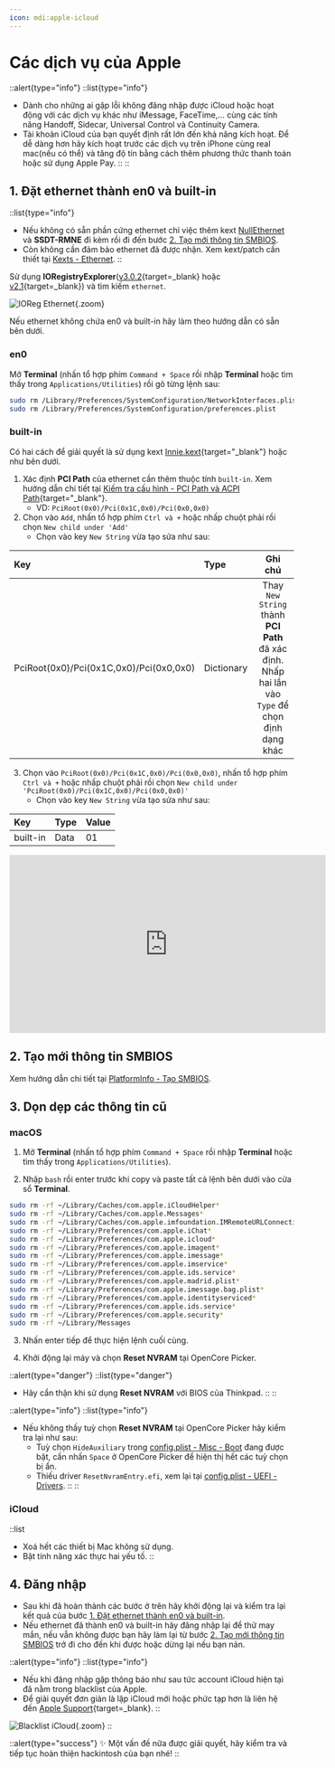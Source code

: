 ```yaml
---
icon: mdi:apple-icloud
---
```


# Các dịch vụ của Apple

::alert{type="info"}
::list{type="info"}
- Dành cho những ai gặp lỗi không đăng nhập được iCloud hoặc hoạt động với các dịch vụ khác như iMessage, FaceTime,... cùng các tính năng Handoff, Sidecar, Universal Control và Continuity Camera.
- Tài khoản iCloud của bạn quyết định rất lớn đến khả năng kích hoạt. Để dễ dàng hơn hãy kích hoạt trước các dịch vụ trên iPhone cùng real mac(nếu có thể) và tăng độ tín bằng cách thêm phương thức thanh toán hoặc sử dụng Apple Pay.
::
::

## 1. Đặt ethernet thành en0 và built-in

::list{type="info"}
- Nếu không có sẵn phần cứng ethernet chỉ việc thêm kext <a href="https://bitbucket.org/RehabMan/os-x-null-ethernet" rel="nofollow" target="_blank" data-v-1d42be4d=""><!--[-->NullEthernet<!--]--></a> và **SSDT-RMNE** đi kèm rồi đi đến bước [2. Tạo mới thông tin SMBIOS](#2-tạo-mới-thông-tin-smbios).
- Còn không cần đảm bảo ethernet đã được nhận. Xem kext/patch cần thiết tại [Kexts - Ethernet](/gathering-files/kexts/#ethernet).
::

Sử dụng **IORegistryExplorer**([v3.0.2](/extra-files/IORegistryExplorer-v3.0.2.zip){target=_blank} hoặc [v2.1](/extra-files/IORegistryExplorer-v2.1.zip){target=_blank}) và tìm kiếm `ethernet`.

![IOReg Ethernet](/images/ioreg-ethernet.png){.zoom}

Nếu ethernet không chứa en0 và built-in hãy làm theo hướng dẫn có sẵn bên dưới.

### en0

Mở **Terminal** (nhấn tổ hợp phím `Command + Space` rồi nhập **Terminal** hoặc tìm thấy trong `Applications/Utilities`) rồi gõ từng lệnh sau:

```bash
sudo rm /Library/Preferences/SystemConfiguration/NetworkInterfaces.plist
sudo rm /Library/Preferences/SystemConfiguration/preferences.plist
```

### built-in

Có hai cách để giải quyết là sử dụng kext [Innie.kext](https://github.com/cdf/Innie){target="_blank"} hoặc như bên dưới.

1. Xác định **PCI Path** của ethernet cần thêm thuộc tính `built-in`. Xem hướng dẫn chi tiết tại [Kiếm tra cấu hình - PCI Path và ACPI Path](/hardware/check-hardware-information#pci-path-và-acpi-path){target="_blank"}.
    - VD: `PciRoot(0x0)/Pci(0x1C,0x0)/Pci(0x0,0x0)`
2. Chọn vào `Add`, nhấn tổ hợp phím `Ctrl và +` hoặc nhấp chuột phải rồi chọn `New child under 'Add'`
    - Chọn vào key `New String` vừa tạo sửa như sau:

| Key | Type | Ghi chú |
| :-- | :--- | :-----: |
| PciRoot(0x0)/Pci(0x1C,0x0)/Pci(0x0,0x0) | Dictionary | Thay `New String` thành **PCI Path** đã xác định. Nhấp hai lần vào `Type` để chọn định dạng khác |

3. Chọn vào `PciRoot(0x0)/Pci(0x1C,0x0)/Pci(0x0,0x0)`, nhấn tổ hợp phím `Ctrl và +` hoặc nhấp chuột phải rồi chọn `New child under 'PciRoot(0x0)/Pci(0x1C,0x0)/Pci(0x0,0x0)'`
    - Chọn vào key `New String` vừa tạo sửa như sau:

| Key | Type | Value |
| :-- | :--- | :---- |
| built-in | Data | 01 |

<iframe width="560" height="315" src="https://www.youtube.com/embed/iGukA4mxv9Q" title="YouTube video player" frameborder="0" allow="accelerometer; autoplay; clipboard-write; encrypted-media; gyroscope; picture-in-picture; web-share" allowfullscreen></iframe>

## 2. Tạo mới thông tin SMBIOS

Xem hướng dẫn chi tiết tại [PlatformInfo - Tạo SMBIOS](/gathering-files/config/platforminfo#tạo-smbios).

## 3. Dọn dẹp các thông tin cũ

### macOS

1. Mở **Terminal** (nhấn tổ hợp phím `Command + Space` rồi nhập **Terminal** hoặc tìm thấy trong `Applications/Utilities`).

2. Nhập `bash` rồi enter trước khi copy và paste tất cả lệnh bên dưới vào cửa sổ **Terminal**.

```bash
sudo rm -rf ~/Library/Caches/com.apple.iCloudHelper*
sudo rm -rf ~/Library/Caches/com.apple.Messages*
sudo rm -rf ~/Library/Caches/com.apple.imfoundation.IMRemoteURLConnectionAgent*
sudo rm -rf ~/Library/Preferences/com.apple.iChat*
sudo rm -rf ~/Library/Preferences/com.apple.icloud*
sudo rm -rf ~/Library/Preferences/com.apple.imagent*
sudo rm -rf ~/Library/Preferences/com.apple.imessage*
sudo rm -rf ~/Library/Preferences/com.apple.imservice*
sudo rm -rf ~/Library/Preferences/com.apple.ids.service*
sudo rm -rf ~/Library/Preferences/com.apple.madrid.plist*
sudo rm -rf ~/Library/Preferences/com.apple.imessage.bag.plist*
sudo rm -rf ~/Library/Preferences/com.apple.identityserviced*
sudo rm -rf ~/Library/Preferences/com.apple.ids.service*
sudo rm -rf ~/Library/Preferences/com.apple.security*
sudo rm -rf ~/Library/Messages
```

3. Nhấn enter tiếp để thực hiện lệnh cuối cùng.

4. Khởi động lại máy và chọn **Reset NVRAM** tại OpenCore Picker.
    
::alert{type="danger"}
::list{type="danger"}
- Hãy cẩn thận khi sử dụng **Reset NVRAM** với BIOS của Thinkpad.
::
::

::alert{type="info"}
::list{type="info"}
- Nếu không thấy tuỳ chọn **Reset NVRAM** tại OpenCore Picker hãy kiểm tra lại như sau:
    - Tuỳ chọn `HideAuxiliary` trong [config.plist - Misc - Boot](/gathering-files/config/misc#boot) đang được bật, cần nhấn `Space` ở OpenCore Picker để hiện thị hết các tuỳ chọn bị ẩn.
    - Thiếu driver `ResetNvramEntry.efi`, xem lại tại [config.plist - UEFI - Drivers](/gathering-files/config/uefi#drivers).
::
::

### iCloud

::list
- Xoá hết các thiết bị Mac không sử dụng.
- Bật tính năng xác thực hai yếu tố.
::

## 4. Đăng nhập

- Sau khi đã hoàn thành các bước ở trên hãy khởi động lại và kiểm tra lại kết quả của bước [1. Đặt ethernet thành en0 và built-in](#1-đặt-ethernet-thành-en0-và-built-in).
- Nếu ethernet đã thành en0 và built-in hãy đăng nhập lại để thử may mắn, nếu vẫn không được bạn hãy làm lại từ bước [2. Tạo mới thông tin SMBIOS](#2-tạo-mới-thông-tin-smbios) trở đi cho đến khi được hoặc dừng lại nếu bạn nản.

::alert{type="info"}
::list{type="info"}
- Nếu khi đăng nhập gặp thông báo như sau tức account iCloud hiện tại đã nằm trong blacklist của Apple. 
- Để giải quyết đơn giản là lập iCloud mới hoặc phức tạp hơn là liên hệ đến [Apple Support](https://support.apple.com/en-vn/HT201232){target=_blank}. 
::

![Blacklist iCloud](https://i.imgur.com/k1Tz8hQ.png){.zoom}
::

::alert{type="success"}
✨ Một vấn đề nữa được giải quyết, hãy kiểm tra và tiếp tục hoàn thiện hackintosh của bạn nhé!
::